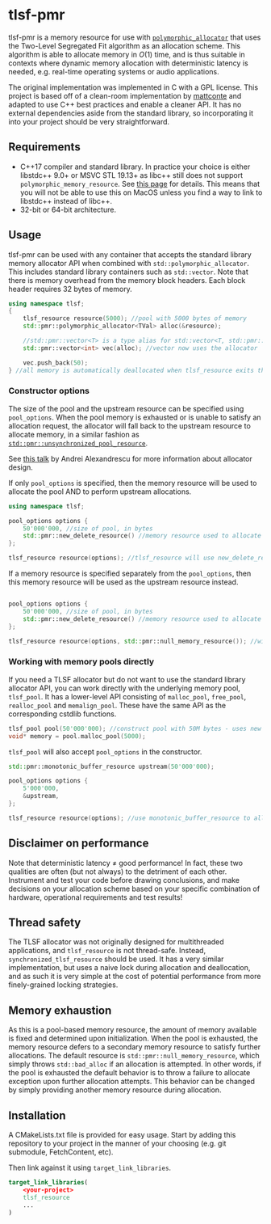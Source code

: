 # tlsf-pmr

tlsf-pmr is a memory resource for use with [`polymorphic_allocator`](https://en.cppreference.com/w/cpp/memory/polymorphic_allocator) that uses the Two-Level Segregated Fit algorithm as an allocation scheme. This algorithm is able to allocate memory in $O(1)$ time, and is thus suitable in contexts where dynamic memory allocation with deterministic latency is needed, e.g. real-time operating systems or audio applications.

The original implementation was implemented in C with a GPL license. This project is based off of a clean-room implementation by [mattconte](https://github.com/mattconte/tlsf) and adapted to use C++ best practices and enable a cleaner API. It has no external dependencies aside from the standard library, so incorporating it into your project should be very straightforward.

## Requirements
- C++17 compiler and standard library. In practice your choice is either libstdc++ 9.0+ or MSVC STL 19.13+ as libc++ still does not support `polymorphic_memory_resource`. See [this page](https://en.cppreference.com/w/cpp/compiler_support) for details. This means that you will not be able to use this on MacOS unless you find a way to link to libstdc++ instead of libc++.
- 32-bit or 64-bit architecture.

## Usage
tlsf-pmr can be used with any container that accepts the standard library memory allocator API when combined with `std::polymorphic_allocator`. This includes standard library containers such as `std::vector`. Note that there is memory overhead from the memory block headers. Each block header requires 32 bytes of memory. 

```cpp
using namespace tlsf;
{
    tlsf_resource resource(5000); //pool with 5000 bytes of memory
    std::pmr::polymorphic_allocator<TVal> alloc(&resource);

    //std::pmr::vector<T> is a type alias for std::vector<T, std::pmr::polymorphic_allocator<T>>
    std::pmr::vector<int> vec(alloc); //vector now uses the allocator

    vec.push_back(50);
} //all memory is automatically deallocated when tlsf_resource exits the scope.
```
### Constructor options
The size of the pool and the upstream resource can be specified using `pool_options`. When the pool memory is exhausted or is unable to satisfy an allocation request, the allocator will fall back to the upstream resource to allocate memory, in a similar fashion as [`std::pmr::unsynchronized_pool_resource`](https://en.cppreference.com/w/cpp/memory/unsynchronized_pool_resource). 

See [this talk](https://youtu.be/LIb3L4vKZ7U) by Andrei Alexandrescu for more information about allocator design. 

If only `pool_options` is specified, then the memory resource will be used to allocate the pool AND to perform upstream allocations.
```cpp
using namespace tlsf;

pool_options options {
    50'000'000, //size of pool, in bytes
    std::pmr::new_delete_resource() //memory resource used to allocate the pool
};

tlsf_resource resource(options); //tlsf_resource will use new_delete_resource to allocate pool and as upstream resource
```

If a memory resource is specified separately from the `pool_options`, then this memory resource will be used as the upstream resource instead. 

```cpp

pool_options options {
    50'000'000, //size of pool, in bytes
    std::pmr::new_delete_resource() //memory resource used to allocate the pool
};

tlsf_resource resource(options, std::pmr::null_memory_resource()); //will throw std::bad_alloc when memory pool is exhausted 
```

### Working with memory pools directly
If you need a TLSF allocator but do not want to use the standard library allocator API, you can work directly with the underlying memory pool, `tlsf_pool`. It has a lower-level API consisting of `malloc_pool`, `free_pool`, `realloc_pool` and `memalign_pool`. These have the same API as the corresponding cstdlib functions.

```cpp
tlsf_pool pool(50'000'000); //construct pool with 50M bytes - uses new and delete by default
void* memory = pool.malloc_pool(5000);

```
`tlsf_pool` will also accept `pool_options` in the constructor. 
```cpp
std::pmr::monotonic_buffer_resource upstream(50'000'000); 

pool_options options {
    5'000'000,
    &upstream,
};

tlsf_resource resource(options); //use monotonic_buffer_resource to allocate pool
```

## Disclaimer on performance
Note that deterministic latency $\neq$ good performance! In fact, these two qualities are often (but not always) to the detriment of each other. Instrument and test your code before drawing conclusions, and make decisions on your allocation scheme based on your specific combination of hardware, operational requirements and test results!

## Thread safety
The TLSF allocator was not originally designed for multithreaded applications, and `tlsf_resource` is not thread-safe. Instead, `synchronized_tlsf_resource` should be used. It has a very similar implementation, but uses a naive lock during allocation and deallocation, and as such it is very simple at the cost of potential performance from more finely-grained locking strategies. 

## Memory exhaustion
As this is a pool-based memory resource, the amount of memory available is fixed and determined upon initialization. When the pool is exhausted, the memory resource defers to a secondary memory resource to satisfy further allocations. The default resource is `std::pmr::null_memory_resource`, which simply throws `std::bad_alloc` if an allocation is attempted. In other words, if the pool is exhausted the default behavior is to throw a failure to allocate exception upon further allocation attempts. This behavior can be changed by simply providing another memory resource during allocation. 

## Installation
A CMakeLists.txt file is provided for easy usage. Start by adding this repository to your project in the manner of your choosing (e.g. git submodule, FetchContent, etc).

Then link against it using `target_link_libraries`. 
```cmake
target_link_libraries(
    <your-project>
    tlsf_resource
    ...
)
```
